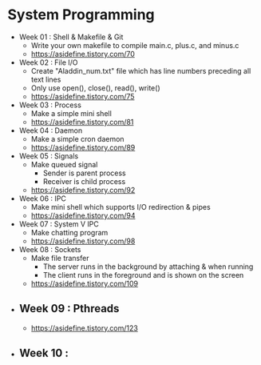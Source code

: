 # System Programming

- Week 01 : Shell & Makefile & Git
  - Write your own makefile to compile main.c, plus.c, and minus.c
  - https://asidefine.tistory.com/70 
- Week 02 : File I/O
  - Create "Aladdin_num.txt" file which has line numbers preceding all text lines
  - Only use open(), close(), read(), write()
  - https://asidefine.tistory.com/75
- Week 03 : Process
  - Make a simple mini shell
  - https://asidefine.tistory.com/81
- Week 04 : Daemon
  - Make a simple cron daemon
  - https://asidefine.tistory.com/89
- Week 05 : Signals
  - Make queued signal 
    - Sender is parent process
    - Receiver is child process
  - https://asidefine.tistory.com/92
- Week 06 : IPC
  - Make mini shell which supports I/O redirection & pipes
  - https://asidefine.tistory.com/94  
- Week 07 : System V IPC
  - Make chatting program 
  - https://asidefine.tistory.com/98
- Week 08 : Sockets
  - Make file transfer
    -  The server runs in the background by attaching & when running
    -  The client runs in the foreground and is shown on the screen
  - https://asidefine.tistory.com/109
- Week 09 : Pthreads
  - 
  - https://asidefine.tistory.com/123
- Week 10 :
  - 
